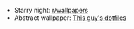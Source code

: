 - Starry night: [r/wallpapers](https://reddit.com/r/wallpapers)
- Abstract wallpaper: [This guy's dotfiles](https://github.com/DADA30000/dotfiles)
